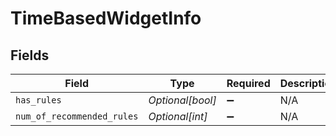 # TimeBasedWidgetInfo


## Fields

| Field                      | Type                       | Required                   | Description                |
| -------------------------- | -------------------------- | -------------------------- | -------------------------- |
| `has_rules`                | *Optional[bool]*           | :heavy_minus_sign:         | N/A                        |
| `num_of_recommended_rules` | *Optional[int]*            | :heavy_minus_sign:         | N/A                        |